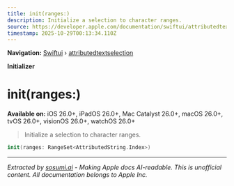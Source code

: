 ```yaml
---
title: init(ranges:)
description: Initialize a selection to character ranges.
source: https://developer.apple.com/documentation/swiftui/attributedtextselection/init(ranges:)
timestamp: 2025-10-29T00:13:34.110Z
---
```


**Navigation:** [Swiftui](/documentation/swiftui) › [attributedtextselection](/documentation/swiftui/attributedtextselection)

**Initializer**

# init(ranges:)

**Available on:** iOS 26.0+, iPadOS 26.0+, Mac Catalyst 26.0+, macOS 26.0+, tvOS 26.0+, visionOS 26.0+, watchOS 26.0+

> Initialize a selection to character ranges.

```swift
init(ranges: RangeSet<AttributedString.Index>)
```

---

*Extracted by [sosumi.ai](https://sosumi.ai) - Making Apple docs AI-readable.*
*This is unofficial content. All documentation belongs to Apple Inc.*
